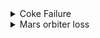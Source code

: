 <details>
<summary>
   Coke Failure 
  </summary>
<p>
In 1985, New Coke was launched, replacing the classic Coke formula. The company had done taste tests with 200,000 people and found that test subjects 
  preferred the taste of New Coke over Pepsi, which had become a tough competitor. Based on this data alone, classic Coke was taken off the market and 
  replaced with New Coke. This was seen as the solution to take back the market share that had been lost to Pepsi.</br><br>But as it turns out, 
  New Coke was a massive flop and the company ended up losing tens of millions of dollars. How could this have happened with data that seemed correct? 
  It is because the data wasn’t complete, which made it inaccurate. The data didn't consider how customers would feel about New Coke replacing classic 
  Coke. The company’s decision to retire classic Coke was a data-driven decision based on incomplete data
 </p>
 </details>
 <details>
<summary>
    Mars orbiter loss 
  </summary>
<p>
In 1999, NASA lost the $125 million Mars Climate Orbiter, even though it had good data. The spacecraft burned to pieces because of poor collaboration and communication. 
 The Orbiter’s navigation team was using the SI or metric system (newtons) for their force calculations, 
  but the engineers who built the spacecraft used the English Engineering Units system (pounds) for force calculations. 
</br></br>
No one realized a problem even existed until the Orbiter burst into flames in the Martian atmosphere. Later, 
a NASA review board investigating the root cause of the problem figured out that the issue was isolated to the software 
that controlled the thrusters. One program calculated the thrusters’ force in pounds; another program looking at the data assumed it was in newtons. The software controllers were making data-driven decisions to adjust the thrust based on 100% accurate data, but these decisions were wrong because of inaccurate assumptions when interpreting it. A conversion of the data from one system of measurement to the other could have prevented the loss.
 </p>
 </details>
